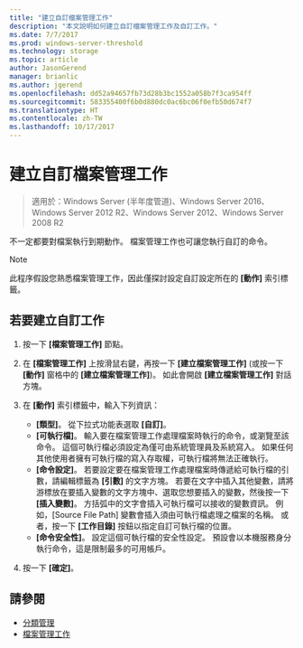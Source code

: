 ```yaml
---
title: "建立自訂檔案管理工作"
description: "本文說明如何建立自訂檔案管理工作及自訂工作。"
ms.date: 7/7/2017
ms.prod: windows-server-threshold
ms.technology: storage
ms.topic: article
author: JasonGerend
manager: brianlic
ms.author: jgerend
ms.openlocfilehash: dd52a94657fb73d28b3bc1552a058b7f3ca954ff
ms.sourcegitcommit: 583355400f6b0d880dc0ac6bc06f0efb50d674f7
ms.translationtype: HT
ms.contentlocale: zh-TW
ms.lasthandoff: 10/17/2017
---
```

# <a name="create-a-custom-file-management-task"></a>建立自訂檔案管理工作

> 適用於：Windows Server (半年度管道)、Windows Server 2016、Windows Server 2012 R2、Windows Server 2012、Windows Server 2008 R2

不一定都要對檔案執行到期動作。 檔案管理工作也可讓您執行自訂的命令。

> [!Note]
> 此程序假設您熟悉檔案管理工作，因此僅探討設定自訂設定所在的 **\[動作\]** 索引標籤。

## <a name="to-create-a-custom-task"></a>若要建立自訂工作

1.  按一下 **\[檔案管理工作\]** 節點。

2.  在 **\[檔案管理工作\]** 上按滑鼠右鍵，再按一下 **\[建立檔案管理工作\]** (或按一下 **\[動作\]** 窗格中的 **\[建立檔案管理工作\]**)。 如此會開啟 **\[建立檔案管理工作\]** 對話方塊。

3.  在 **\[動作\]** 索引標籤中，輸入下列資訊：

    -   **\[類型\]**。 從下拉式功能表選取 **\[自訂\]**。
    -   **\[可執行檔\]**。 輸入要在檔案管理工作處理檔案時執行的命令，或瀏覽至該命令。 這個可執行檔必須設定為僅可由系統管理員及系統寫入。 如果任何其他使用者擁有可執行檔的寫入存取權，可執行檔將無法正確執行。
    -   **\[命令設定\]**。 若要設定要在檔案管理工作處理檔案時傳遞給可執行檔的引數，請編輯標籤為 **\[引數\]** 的文字方塊。 若要在文字中插入其他變數，請將游標放在要插入變數的文字方塊中、選取您想要插入的變數，然後按一下 **\[插入變數\]**。 方括弧中的文字會插入可執行檔可以接收的變數資訊。 例如，\[Source File Path\] 變數會插入須由可執行檔處理之檔案的名稱。 或者，按一下 **\[工作目錄\]** 按鈕以指定自訂可執行檔的位置。
    -   **\[命令安全性\]**。 設定這個可執行檔的安全性設定。 預設會以本機服務身分執行命令，這是限制最多的可用帳戶。

4.  按一下 **\[確定\]**。

## <a name="see-also"></a>請參閱

-   [分類管理](classification-management.md)
-   [檔案管理工作](file-management-tasks.md)